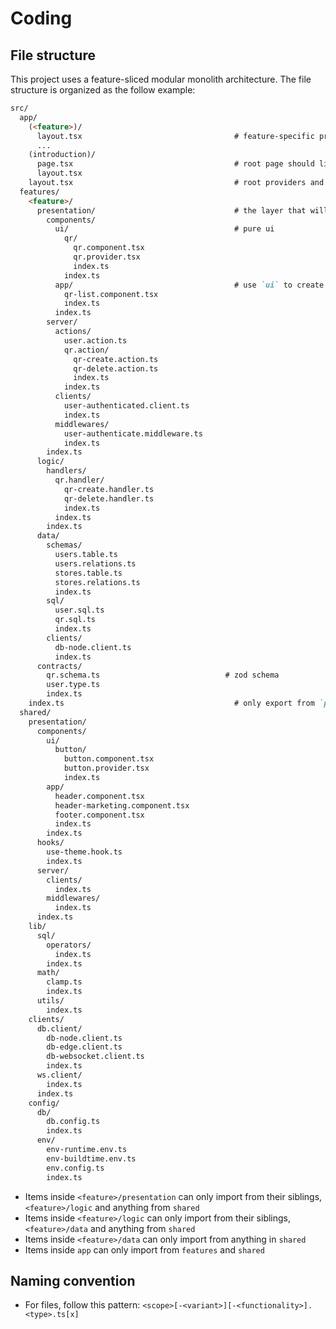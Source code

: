 # Coding

## File structure

This project uses a feature-sliced modular monolith architecture. The file structure is organized as the follow example:

```md
src/
  app/
    (<feature>)/
      layout.tsx                                  # feature-specific providers lives here
      ...
    (introduction)/
      page.tsx                                    # root page should live inside some kind of introduction feature group
      layout.tsx
    layout.tsx                                    # root providers and layout lives here
  features/
    <feature>/
      presentation/                               # the layer that will be imported by `app/(<feature>)`
        components/
          ui/                                     # pure ui
            qr/
              qr.component.tsx
              qr.provider.tsx
              index.ts
            index.ts
          app/                                    # use `ui` to create presentational-ready components
            qr-list.component.tsx
            index.ts
          index.ts
        server/
          actions/
            user.action.ts
            qr.action/
              qr-create.action.ts
              qr-delete.action.ts
              index.ts
            index.ts
          clients/
            user-authenticated.client.ts
            index.ts
          middlewares/
            user-authenticate.middleware.ts
            index.ts
        index.ts
      logic/
        handlers/
          qr.handler/
            qr-create.handler.ts
            qr-delete.handler.ts
            index.ts
          index.ts
        index.ts
      data/
        schemas/
          users.table.ts
          users.relations.ts
          stores.table.ts
          stores.relations.ts
          index.ts
        sql/
          user.sql.ts
          qr.sql.ts
          index.ts
        clients/
          db-node.client.ts
          index.ts
      contracts/
        qr.schema.ts                            # zod schema
        user.type.ts
        index.ts
    index.ts                                      # only export from `presentation`
  shared/
    presentation/
      components/
        ui/
          button/
            button.component.tsx
            button.provider.tsx
            index.ts
        app/
          header.component.tsx
          header-marketing.component.tsx
          footer.component.tsx
          index.ts
        index.ts
      hooks/
        use-theme.hook.ts
        index.ts
      server/
        clients/
          index.ts
        middlewares/
          index.ts
      index.ts
    lib/
      sql/
        operators/
          index.ts
        index.ts
      math/
        clamp.ts
        index.ts
      utils/
        index.ts
    clients/
      db.client/
        db-node.client.ts
        db-edge.client.ts
        db-websocket.client.ts
        index.ts
      ws.client/
        index.ts
      index.ts
    config/
      db/
        db.config.ts
        index.ts
      env/
        env-runtime.env.ts
        env-buildtime.env.ts
        env.config.ts
        index.ts
```

- Items inside `<feature>/presentation` can only import from their siblings, `<feature>/logic` and anything from `shared`
- Items inside `<feature>/logic` can only import from their siblings, `<feature>/data` and anything from `shared`
- Items inside `<feature>/data` can only import from anything in `shared`
- Items inside `app` can only import from `features` and `shared`

## Naming convention

- For files, follow this pattern: `<scope>[-<variant>][-<functionality>].<type>.ts[x]`
